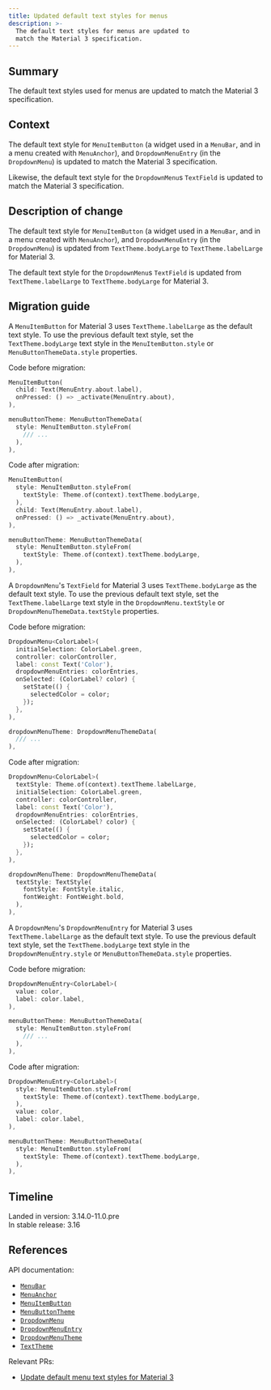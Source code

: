 ```yaml
---
title: Updated default text styles for menus
description: >-
  The default text styles for menus are updated to
  match the Material 3 specification.
---
```


## Summary

The default text styles used for menus are updated
to match the Material 3 specification.

## Context

The default text style for `MenuItemButton` (a widget used
in a `MenuBar`, and in a menu created with `MenuAnchor`),
and `DropdownMenuEntry` (in the `DropdownMenu`) is
updated to match the Material 3 specification.

Likewise, the default text style for the `DropdownMenu`s `TextField` is updated
to match the Material 3 specification.

## Description of change

The default text style for `MenuItemButton` (a widget used
in a `MenuBar`, and in a menu created with `MenuAnchor`),
and `DropdownMenuEntry` (in the `DropdownMenu`) is updated from
`TextTheme.bodyLarge` to `TextTheme.labelLarge` for Material 3.

The default text style for the `DropdownMenu`s `TextField` is updated from
`TextTheme.labelLarge` to `TextTheme.bodyLarge` for Material 3.

## Migration guide

A `MenuItemButton` for Material 3 uses
`TextTheme.labelLarge` as the default text style.
To use the previous default text style, set the `TextTheme.bodyLarge` text style
in the `MenuItemButton.style` or `MenuButtonThemeData.style` properties.

Code before migration:

```dart
MenuItemButton(
  child: Text(MenuEntry.about.label),
  onPressed: () => _activate(MenuEntry.about),
),
```

```dart
menuButtonTheme: MenuButtonThemeData(
  style: MenuItemButton.styleFrom(
    /// ...
  ),
),
```

Code after migration:

```dart
MenuItemButton(
  style: MenuItemButton.styleFrom(
    textStyle: Theme.of(context).textTheme.bodyLarge,
  ),
  child: Text(MenuEntry.about.label),
  onPressed: () => _activate(MenuEntry.about),
),
```

```dart
menuButtonTheme: MenuButtonThemeData(
  style: MenuItemButton.styleFrom(
    textStyle: Theme.of(context).textTheme.bodyLarge,
  ),
),
```

A `DropdownMenu`'s `TextField` for Material 3
uses `TextTheme.bodyLarge` as the default text style.
To use the previous default text style,
set the `TextTheme.labelLarge` text style in
the `DropdownMenu.textStyle` or `DropdownMenuThemeData.textStyle` properties.

Code before migration:

```dart
DropdownMenu<ColorLabel>(
  initialSelection: ColorLabel.green,
  controller: colorController,
  label: const Text('Color'),
  dropdownMenuEntries: colorEntries,
  onSelected: (ColorLabel? color) {
    setState(() {
      selectedColor = color;
    });
  },
),
```

```dart
dropdownMenuTheme: DropdownMenuThemeData(
  /// ...
),
```

Code after migration:

```dart
DropdownMenu<ColorLabel>(
  textStyle: Theme.of(context).textTheme.labelLarge,
  initialSelection: ColorLabel.green,
  controller: colorController,
  label: const Text('Color'),
  dropdownMenuEntries: colorEntries,
  onSelected: (ColorLabel? color) {
    setState(() {
      selectedColor = color;
    });
  },
),
```

```dart
dropdownMenuTheme: DropdownMenuThemeData(
  textStyle: TextStyle(
    fontStyle: FontStyle.italic,
    fontWeight: FontWeight.bold,
  ),
),
```

A `DropdownMenu`'s `DropdownMenuEntry` for Material 3
uses `TextTheme.labelLarge` as the default text style.
To use the previous default text style, set the
`TextTheme.bodyLarge` text style in
the `DropdownMenuEntry.style` or `MenuButtonThemeData.style` properties.

Code before migration:

```dart
DropdownMenuEntry<ColorLabel>(
  value: color,
  label: color.label,
),
```

```dart
menuButtonTheme: MenuButtonThemeData(
  style: MenuItemButton.styleFrom(
    /// ...
  ),
),
```

Code after migration:

```dart
DropdownMenuEntry<ColorLabel>(
  style: MenuItemButton.styleFrom(
    textStyle: Theme.of(context).textTheme.bodyLarge,
  ),
  value: color,
  label: color.label,
),
```

```dart
menuButtonTheme: MenuButtonThemeData(
  style: MenuItemButton.styleFrom(
    textStyle: Theme.of(context).textTheme.bodyLarge,
  ),
),
```

## Timeline

Landed in version: 3.14.0-11.0.pre<br>
In stable release: 3.16

## References

API documentation:

* [`MenuBar`][]
* [`MenuAnchor`][]
* [`MenuItemButton`][]
* [`MenuButtonTheme`][]
* [`DropdownMenu`][]
* [`DropdownMenuEntry`][]
* [`DropdownMenuTheme`][]
* [`TextTheme`][]

Relevant PRs:

* [Update default menu text styles for Material 3][]

[`MenuBar`]: {{site.api}}/flutter/material/MenuBar-class.html
[`MenuAnchor`]: {{site.api}}/flutter/material/MenuAnchor-class.html
[`MenuItemButton`]: {{site.api}}/flutter/material/MenuItemButton-class.html
[`MenuButtonTheme`]: {{site.api}}/flutter/material/MenuButtonTheme-class.html
[`DropdownMenu`]: {{site.api}}/flutter/material/DropdownMenu-class.html
[`DropdownMenuEntry`]: {{site.api}}/flutter/material/DropdownMenuEntry-class.html
[`DropdownMenuTheme`]: {{site.api}}/flutter/material/DropdownMenuTheme-class.html
[`TextTheme`]: {{site.api}}/flutter/material/TextTheme-class.html

[Update default menu text styles for Material 3]: {{site.repo.flutter}}/pull/131930
